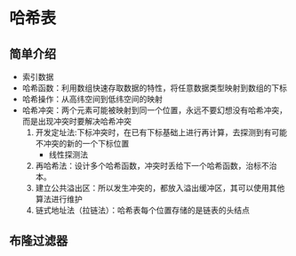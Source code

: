 # 哈希表

## 简单介绍

  - 索引数据
  - 哈希函数：利用数组快速存取数据的特性，将任意数据类型映射到数组的下标
  - 哈希操作：从高纬空间到低纬空间的映射
  - 哈希冲突：两个元素可能被映射到同一个位置，永远不要幻想没有哈希冲突，而是出现冲突时要解决哈希冲突
    1. 开发定址法:下标冲突时，在已有下标基础上进行再计算，去探测到有可能不冲突的新的一个下标位置
        - 线性探测法
    2. 再哈希法：设计多个哈希函数，冲突时丢给下一个哈希函数，治标不治本。
    3. 建立公共溢出区：所以发生冲突的，都放入溢出缓冲区，其可以使用其他算法进行维护
    4. 链式地址法（拉链法）：哈希表每个位置存储的是链表的头结点




## 布隆过滤器